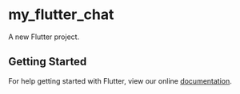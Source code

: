 # my_flutter_chat

A new Flutter project.

## Getting Started

For help getting started with Flutter, view our online
[documentation](https://flutter.io/).
